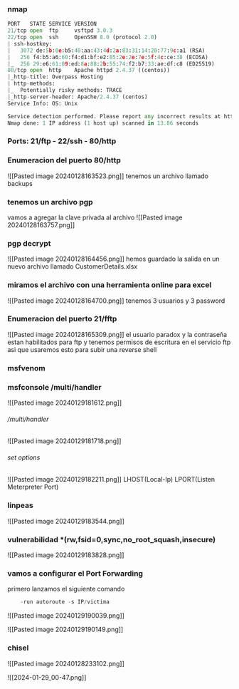 ### nmap 
```python
PORT   STATE SERVICE VERSION
21/tcp open  ftp     vsftpd 3.0.3
22/tcp open  ssh     OpenSSH 8.0 (protocol 2.0)
| ssh-hostkey: 
|   3072 de:5b:0e:b5:40:aa:43:4d:2a:83:31:14:20:77:9c:a1 (RSA)
|   256 f4:b5:a6:60:f4:d1:bf:e2:85:2e:2e:7e:5f:4c:ce:38 (ECDSA)
|_  256 29:e6:61:09:ed:8a:88:2b:55:74:f2:b7:33:ae:df:c8 (ED25519)
80/tcp open  http    Apache httpd 2.4.37 ((centos))
|_http-title: Overpass Hosting
| http-methods: 
|_  Potentially risky methods: TRACE
|_http-server-header: Apache/2.4.37 (centos)
Service Info: OS: Unix

Service detection performed. Please report any incorrect results at https://nmap.org/submit/ .
Nmap done: 1 IP address (1 host up) scanned in 13.86 seconds
```
### Ports: 21/ftp - 22/ssh - 80/http

### Enumeracion del puerto 80/http

![[Pasted image 20240128163523.png]]
tenemos un archivo llamado backups

### tenemos un archivo pgp
vamos a agregar la clave privada al archivo 
![[Pasted image 20240128163757.png]]

### pgp decrypt

![[Pasted image 20240128164456.png]]
hemos guardado la salida en un nuevo archivo llamado CustomerDetails.xlsx

### miramos el archivo con una herramienta online para excel

![[Pasted image 20240128164700.png]]
tenemos 3 usuarios y 3 password

### Enumeracion del puerto 21/fftp

![[Pasted image 20240128165309.png]]
el usuario paradox y la contraseña estan habilitados para ftp y tenemos permisos de escritura en el servicio ftp asi que usaremos esto para subir una reverse shell

### msfvenom 

### msfconsole /multi/handler

![[Pasted image 20240129181612.png]]

###### /multi/handler
![[Pasted image 20240129181718.png]]

###### set options
![[Pasted image 20240129182211.png]]
LHOST(Local-Ip) LPORT(Listen Meterpreter Port) 


### linpeas

![[Pasted image 20240129183544.png]]

### vulnerabilidad *(rw,fsid=0,sync,no_root_squash,insecure)

![[Pasted image 20240129183828.png]]

### vamos a configurar el Port Forwarding 
primero lanzamos el siguiente comando
```python 
	-run autoroute -s IP/victima
```
![[Pasted image 20240129190039.png]]

![[Pasted image 20240129190149.png]]























### chisel
![[Pasted image 20240128233102.png]]

![[2024-01-29_00-47.png]]
